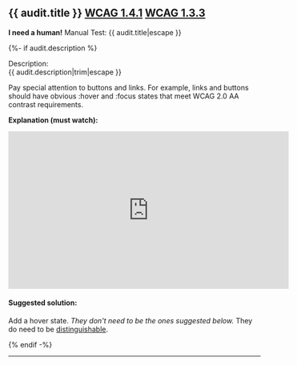 ## {{ audit.title }}  [WCAG 1.4.1](https://www.w3.org/WAI/WCAG21/quickref/#use-of-color) [WCAG 1.3.3](https://www.w3.org/WAI/WCAG21/quickref/#sensory-characteristics)


__I need a human!__ Manual Test: {{ audit.title|escape }}

{%- if audit.description %}

Description:<br>
{{ audit.description|trim|escape }}

Pay special attention to buttons and links.  For example, links and buttons should have obvious :hover and :focus states that meet WCAG 2.0 AA contrast requirements.

__Explanation (must watch):__

<iframe width="560" height="315" src="https://www.youtube.com/embed/JJ6rMXgVDZY" title="YouTube video player" frameborder="0" allow="accelerometer; autoplay; clipboard-write; encrypted-media; gyroscope; picture-in-picture" allowfullscreen></iframe>

#### Suggested solution:

Add a hover state.  _They don't need to be the ones suggested below._ They do need to be [distinguishable](https://cloudfour.com/thinks/designing-button-states/). 


{% endif -%}

---

